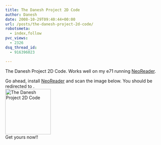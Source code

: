 ```yaml
---
title: The Danesh Project 2D Code
author: Danesh
date: 2008-10-29T09:40:44+00:00
url: /posts/the-danesh-project-2d-code/
robotsmeta:
  - index,follow
pvc_views:
  - 2326
dsq_thread_id:
  - 916396023

---
```

The Danesh Project 2D Code. Works well on my e71 running [NeoReader][1].

Go ahead, install [NeoReader][1] and scan the image below. You should be redirected to  .  
[<img loading="lazy" src="http://farm4.static.flickr.com/3253/2983098939_546853b8d7_o.jpg" alt="The Danesh Project 2D Code" width="144" height="144" />][2]  
Get yours now!!

 [1]: http://www.neoreader.com
 [2]: http://www.flickr.com/photos/dannyportal/2983098939/ "The Danesh Project 2D Code by Danesh Manoharan, on Flickr"